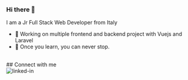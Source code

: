 ### Hi there 👋

I am a Jr Full Stack Web Developer from Italy

- 🔭 Working on multiple frontend and backend project with Vuejs and Laravel
- 🌱 Once you learn, you can never stop.
<br>
## Connect with me
<br>
<a href="https://www.linkedin.com/in/andrea-de)"> <img align="left" alt="linked-in" src="https://img.shields.io/badge/linkedin-%230077B5.svg?&style=for-the-badge&logo=linkedin&logoColor=white" /> </a>

<!--
**AndreaDex/AndreaDex** is a ✨ _special_ ✨ repository because its `README.md` (this file) appears on your GitHub profile.

Here are some ideas to get you started:

- 🔭 I’m currently working on ...
- 🌱 I’m currently learning ...
- 👯 I’m looking to collaborate on ...
- 🤔 I’m looking for help with ...
- 💬 Ask me about ...
- 📫 How to reach me: ...
- 😄 Pronouns: ...
- ⚡ Fun fact: ...
-->
